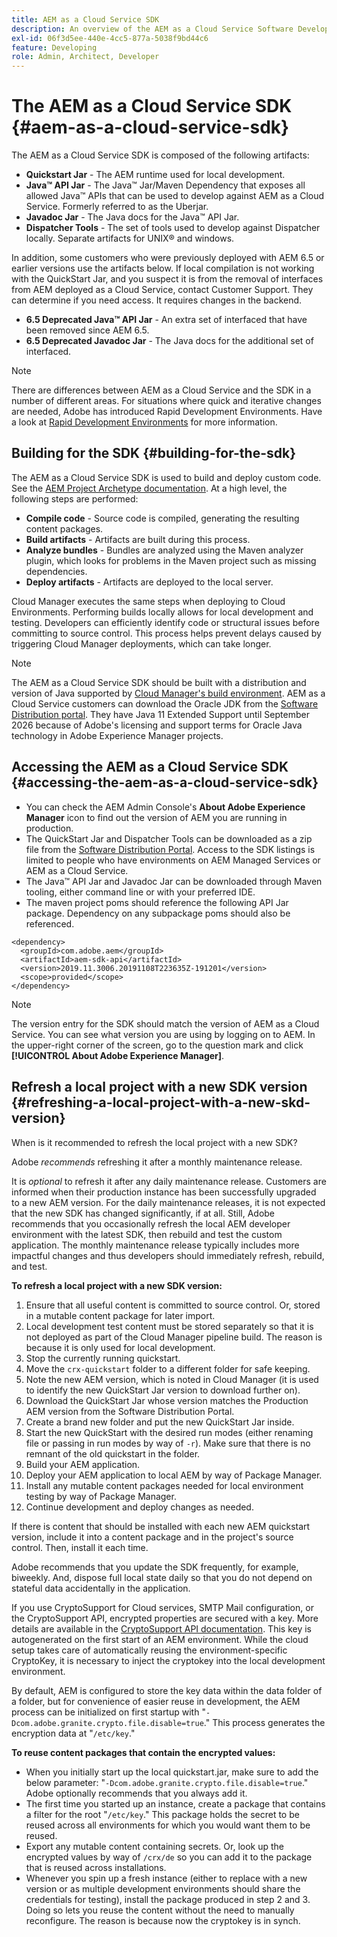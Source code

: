 ```yaml
---
title: AEM as a Cloud Service SDK
description: An overview of the AEM as a Cloud Service Software Development Kit.
exl-id: 06f3d5ee-440e-4cc5-877a-5038f9bd44c6
feature: Developing
role: Admin, Architect, Developer
---
```

# The AEM as a Cloud Service SDK {#aem-as-a-cloud-service-sdk}

The AEM as a Cloud Service SDK is composed of the following artifacts:

* **Quickstart Jar** - The AEM runtime used for local development.
* **Java&trade; API Jar** - The Java&trade; Jar/Maven Dependency that exposes all allowed Java&trade; APIs that can be used to develop against AEM as a Cloud Service. Formerly referred to as the Uberjar.
* **Javadoc Jar** - The Java docs for the Java&trade; API Jar.
* **Dispatcher Tools** - The set of tools used to develop against Dispatcher locally. Separate artifacts for UNIX&reg; and windows.

In addition, some customers who were previously deployed with AEM 6.5 or earlier versions use the artifacts below. If local compilation is not working with the QuickStart Jar, and you suspect it is from the removal of interfaces from AEM deployed as a Cloud Service, contact Customer Support. They can determine if you need access. It requires changes in the backend.

* **6.5 Deprecated Java&trade; API Jar** - An extra set of interfaced that have been removed since AEM 6.5.
* **6.5 Deprecated Javadoc Jar** - The Java docs for the additional set of interfaced.

>[!NOTE]
> 
> There are differences between AEM as a Cloud Service and the SDK in a number of different areas. For situations where quick and iterative changes are needed, Adobe has introduced Rapid Development Environments. Have a look at [Rapid Development Environments](/help/implementing/developing/introduction/rapid-development-environments.md) for more information.

## Building for the SDK {#building-for-the-sdk}

The AEM as a Cloud Service SDK is used to build and deploy custom code. See the [AEM Project Archetype documentation](https://experienceleague.adobe.com/en/docs/experience-manager-core-components/using/developing/archetype/using). At a high level, the following steps are performed:

* **Compile code** - Source code is compiled, generating the resulting content packages.
* **Build artifacts** - Artifacts are built during this process.
* **Analyze bundles** - Bundles are analyzed using the Maven analyzer plugin, which looks for problems in the Maven project such as missing dependencies.
* **Deploy artifacts** - Artifacts are deployed to the local server.

Cloud Manager executes the same steps when deploying to Cloud Environments. Performing builds locally allows for local development and testing. Developers can efficiently identify code or structural issues before committing to source control. This process helps prevent delays caused by triggering Cloud Manager deployments, which can take longer.

>[!NOTE]
>
>The AEM as a Cloud Service SDK should be built with a distribution and version of Java supported by [Cloud Manager's build environment](/help/implementing/cloud-manager/getting-access-to-aem-in-cloud/build-environment-details.md). AEM as a Cloud Service customers can download the Oracle JDK from the [Software Distribution portal](https://experience.adobe.com/#/downloads/content/software-distribution/en/aemcloud.html). They have Java 11 Extended Support until September 2026 because of Adobe's licensing and support terms for Oracle Java technology in Adobe Experience Manager projects.

## Accessing the AEM as a Cloud Service SDK {#accessing-the-aem-as-a-cloud-service-sdk}

* You can check the AEM Admin Console's **About Adobe Experience Manager** icon to find out the version of AEM you are running in production.
* The QuickStart Jar and Dispatcher Tools can be downloaded as a zip file from the [Software Distribution Portal](https://experience.adobe.com/#/downloads/content/software-distribution/en/aemcloud.html). Access to the SDK listings is limited to people who have environments on AEM Managed Services or AEM as a Cloud Service.
* The Java&trade; API Jar and Javadoc Jar can be downloaded through Maven tooling, either command line or with your preferred IDE.
* The maven project poms should reference the following API Jar package. Dependency on any subpackage poms should also be referenced.

```
<dependency>
  <groupId>com.adobe.aem</groupId>
  <artifactId>aem-sdk-api</artifactId>
  <version>2019.11.3006.20191108T223635Z-191201</version>
  <scope>provided</scope>
</dependency>
```

>[!NOTE]
>
>The version entry for the SDK should match the version of AEM as a Cloud Service. You can see what version you are using by logging on to AEM. In the upper-right corner of the screen, go to the question mark and click **[!UICONTROL About Adobe Experience Manager]**.


## Refresh a local project with a new SDK version {#refreshing-a-local-project-with-a-new-skd-version}

When is it recommended to refresh the local project with a new SDK?

Adobe *recommends* refreshing it after a monthly maintenance release.

It is *optional* to refresh it after any daily maintenance release. Customers are informed when their production instance has been successfully upgraded to a new AEM version. For the daily maintenance releases, it is not expected that the new SDK has changed significantly, if at all. Still, Adobe recommends that you occasionally refresh the local AEM developer environment with the latest SDK, then rebuild and test the custom application. The monthly maintenance release typically includes more impactful changes and thus developers should immediately refresh, rebuild, and test.

**To refresh a local project with a new SDK version:**

1. Ensure that all useful content is committed to source control. Or, stored in a mutable content package for later import.
1. Local development test content must be stored separately so that it is not deployed as part of the Cloud Manager pipeline build. The reason is because it is only used for local development.
1. Stop the currently running quickstart.
1. Move the `crx-quickstart` folder to a different folder for safe keeping.
1. Note the new AEM version, which is noted in Cloud Manager (it is used to identify the new QuickStart Jar version to download further on).
1. Download the QuickStart Jar whose version matches the Production AEM version from the Software Distribution Portal.
1. Create a brand new folder and put the new QuickStart Jar inside.
1. Start the new QuickStart with the desired run modes (either renaming file or passing in run modes by way of `-r`).
   Make sure that there is no remnant of the old quickstart in the folder.
1. Build your AEM application.
1. Deploy your AEM application to local AEM by way of Package Manager.
1. Install any mutable content packages needed for local environment testing by way of Package Manager.
1. Continue development and deploy changes as needed.

If there is content that should be installed with each new AEM quickstart version, include it into a content package and in the project's source control. Then, install it each time.

Adobe recommends that you update the SDK frequently, for example, biweekly. And, dispose full local state daily so that you do not depend on stateful data accidentally in the application.

If you use CryptoSupport for Cloud services, SMTP Mail configuration, or the CryptoSupport API, encrypted properties are secured with a key. More details are available in the [CryptoSupport API documentation](https://developer.adobe.com/experience-manager/reference-materials/cloud-service/javadoc/com/adobe/granite/crypto/CryptoSupport.html). This key is autogenerated on the first start of an AEM environment. While the cloud setup takes care of automatically reusing the environment-specific CryptoKey, it is necessary to inject the cryptokey into the local development environment.

By default, AEM is configured to store the key data within the data folder of a folder, but for convenience of easier reuse in development, the AEM process can be initialized on first startup with "`-Dcom.adobe.granite.crypto.file.disable=true`." This process generates the encryption data at "`/etc/key`."

**To reuse content packages that contain the encrypted values:**

* When you initially start up the local quickstart.jar, make sure to add the below parameter: "`-Dcom.adobe.granite.crypto.file.disable=true`." Adobe optionally recommends that you always add it.
* The first time you started up an instance, create a package that contains a filter for the root "`/etc/key`." This package holds the secret to be reused across all environments for which you would want them to be reused.
* Export any mutable content containing secrets. Or, look up the encrypted values by way of `/crx/de` so you can add it to the package that is reused across installations.
* Whenever you spin up a fresh instance (either to replace with a new version or as multiple development environments should share the credentials for testing), install the package produced in step 2 and 3. Doing so lets you reuse the content without the need to manually reconfigure. The reason is because now the cryptokey is in synch.
